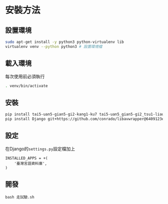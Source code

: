 # 安裝方法

## 設置環境
```bash
sudo apt-get install -y python3 python-virtualenv lib
virtualenv venv --python python3 # 設置環境檔
```

## 載入環境
每次使用前必須執行
```bash
. venv/bin/activate 
```

## 安裝
```bash
pip install tai5-uan5-gian5-gi2-kang1-ku7 tai5-uan5_gian5-gi2_tsu1-liau7-khoo3
pip install Django git+https://github.com/conrado/libavwrapper@6409123ee24df823a5ee0bac7a08043e6b317721#egg=libavwrapper
```

## 設定
在Django的`settings.py`設定檔加上
```
INSTALLED_APPS = +(
    '臺灣言語資料庫',
)
```

## 開發
```
bash 走試驗.sh
```
